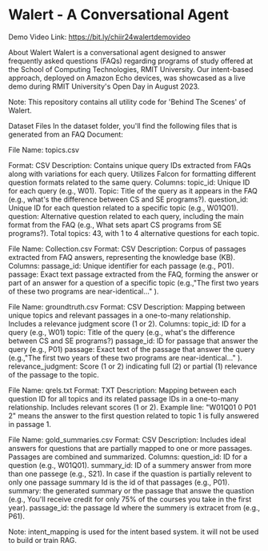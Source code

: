 # Walert - A Conversational Agent
Demo Video Link: https://bit.ly/chiir24walertdemovideo

About Walert
Walert is a conversational agent designed to answer frequently asked questions (FAQs) regarding programs of study offered at the School of Computing Technologies, RMIT University. Our intent-based approach, deployed on Amazon Echo devices, was showcased as a live demo during RMIT University's Open Day in August 2023.


Note: This repository contains all utility code for 'Behind The Scenes' of Walert.

Dataset Files
In the dataset folder, you'll find the following files that is generated from an FAQ Document:

File Name: topics.csv

Format: CSV
Description: Contains unique query IDs extracted from FAQs along with variations for each query. Utilizes Falcon for formatting different question formats related to the same query.
Columns:
	topic_id: Unique ID for each query (e.g., W01).
	Topic: Title of the query as it appears in the FAQ (e.g., what's the difference between CS and SE programs?).
	question_id: Unique ID for each question related to a specific topic (e.g., W01Q01).
	question: Alternative question related to each query, including the main format from the FAQ (e.g., What sets apart CS programs from SE programs?).
Total topics: 43, with 1 to 4 alternative questions for each topic.



File Name: Collection.csv
Format: CSV
Description: Corpus of passages extracted from FAQ answers, representing the knowledge base (KB).
Columns:
	passage_id: Unique identifier for each passage (e.g., P01).
	passage: Exact text passage extracted from the FAQ, forming the answer or part of an answer for a question of a specific topic (e.g.,"The first two years of these two programs are near-identical..." ).



File Name: groundtruth.csv
Format: CSV
Description: Mapping between unique topics and relevant passages in a one-to-many relationship. Includes a relevance judgment score (1 or 2).
Columns:
	topic_id: ID for a query (e.g., W01)
	topic: Title of the query (e.g., what's the difference between CS and SE programs?)
	passage_id: ID for passage that answer the query (e.g., P01)
	passage: Exact text of the passage that answer the query (e.g.,"The first two years of these two programs are near-identical..." ).
	relevance_judgment: Score (1 or 2) indicating full (2) or partial (1) relevance of the passage to the topic.


File Name: qrels.txt
Format: TXT
Description: Mapping between each question ID for all topics and its related passage IDs in a one-to-many relationship. Includes relevant scores (1 or 2).
Example line: "W01Q01 0 P01 2" means the answer to the first question related to topic 1 is fully answered in passage 1.


File Name: gold_summaries.csv
Format: CSV
Description: Includes ideal answers for questions that are partially mapped to one or more passages. Passages are combined and summarized.
Columns:
	question_id: ID for a question (e.g., W01Q01).
	summary_id: ID of a summery answer  from more than one passege (e.g., S21). In case if the quastion is partially relevent to only one passage summary Id is the id of that passages (e.g., P01).
	summary: the generated summary or the passage that answe the quastion (e.g., You'll receive credit for only 75% of the courses you take in the first year). 
	passage_id: the passage Id where the summery is extracet from (e.g., P61). 


Note: intent_mapping is used for the intent based system. it will not be used to build or train RAG. 
